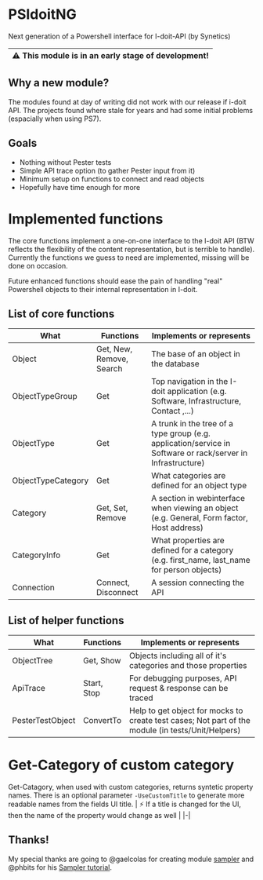 # PSIdoitNG
Next generation of a Powershell interface for I-doit-API (by Synetics)

| :warning:  This module is in an early stage of development!   |
|-|

## Why a new module?
The modules found at day of writing did not work with our release if i-doit API.
The projects found where stale for years and had some initial problems (espacially when using PS7).
## Goals
- Nothing without Pester tests
- Simple API trace option (to gather Pester input from it)
- Minimum setup on functions to connect and read objects
- Hopefully have time enough for more

# Implemented functions
The core functions implement a one-on-one interface to the I-doit API (BTW reflects the flexibility of the content representation, but is terrible to handle). Currently the functions we guess to need are implemented, missing will be done on occasion.

Future enhanced functions should ease the pain of handling "real" Powershell objects to their internal representation in I-doit.
## List of core functions
| What | Functions | Implements or represents |
|-----|-------|-|
| Object | Get, New, Remove, Search | The base of an object in the database |
| ObjectTypeGroup | Get | Top navigation in the I-doit application (e.g. Software, Infrastructure, Contact ,...) |
| ObjectType | Get | A trunk in the tree of a type group (e.g. application/service in Software or rack/server in Infrastructure) |
| ObjectTypeCategory | Get | What categories are defined for an object type |
| Category | Get, Set, Remove | A section in webinterface when viewing an object (e.g. General, Form factor, Host address) |
| CategoryInfo | Get | What properties are defined for a category (e.g. first_name, last_name for person objects)
| Connection | Connect, Disconnect | A session connecting the API |
## List of helper functions
| What | Functions | Implements or represents |
|-----|-------|-|
| ObjectTree | Get, Show | Objects including all of it's categories and those properties |
| ApiTrace | Start, Stop | For debugging purposes, API request & response can be traced |
| PesterTestObject | ConvertTo | Help to get object for mocks to create test cases; Not part of the module (in tests/Unit/Helpers) |

# Get-Category of custom category
Get-Catagory, when used with custom categories, returns syntetic property names.
There is an optional parameter ```-UseCustomTitle``` to generate more readable names from the fields UI title.
| :zap: If a title is changed for the UI, then the name of the property would change as well |
|-|





## Thanks!
My special thanks are going to @gaelcolas for creating module [sampler](https://github.com/gaelcolas/Sampler) and @phbits for his [Sampler tutorial](https://gist.github.com/phbits/854343e658c4911bcbe6cec1b19a2f53).